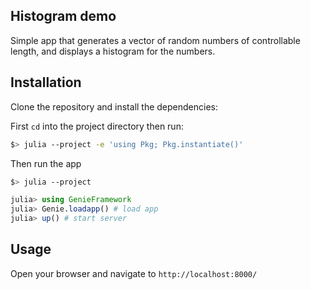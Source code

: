 ## Histogram demo     
     
Simple app that generates a vector of random numbers of controllable length, and displays a histogram for the numbers.

## Installation  
    
Clone the repository and install the dependencies:

First `cd` into the project directory then run:

```bash
$> julia --project -e 'using Pkg; Pkg.instantiate()'
```

Then run the app

```bash
$> julia --project
```

```julia
julia> using GenieFramework 
julia> Genie.loadapp() # load app
julia> up() # start server
```

## Usage

Open your browser and navigate to `http://localhost:8000/` 
